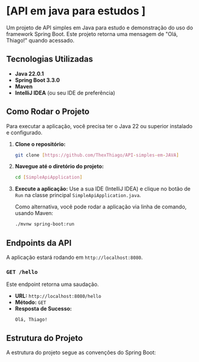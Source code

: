# [API em java para estudos ]

Um projeto de API simples em Java para estudo e demonstração do uso do framework Spring Boot. Este projeto retorna uma mensagem de "Olá, Thiago!" quando acessado.

## Tecnologias Utilizadas

* **Java 22.0.1**
* **Spring Boot 3.3.0**
* **Maven**
* **IntelliJ IDEA** (ou seu IDE de preferência)

## Como Rodar o Projeto

Para executar a aplicação, você precisa ter o Java 22 ou superior instalado e configurado.

1.  **Clone o repositório:**
    ```bash
    git clone [https://github.com/ThexThiago/API-simples-em-JAVA]
    ```

2.  **Navegue até o diretório do projeto:**
    ```bash
    cd [SimpleApiApplication]
    ```

3.  **Execute a aplicação:**
    Use a sua IDE (IntelliJ IDEA) e clique no botão de `Run` na classe principal `SimpleApiApplication.java`.

    Como alternativa, você pode rodar a aplicação via linha de comando, usando Maven:
    ```bash
    ./mvnw spring-boot:run
    ```

## Endpoints da API

A aplicação estará rodando em `http://localhost:8080`.

### `GET /hello`

Este endpoint retorna uma saudação.

* **URL:** `http://localhost:8080/hello`
* **Método:** `GET`
* **Resposta de Sucesso:**
    ```
    Olá, Thiago!
    ```

## Estrutura do Projeto

A estrutura do projeto segue as convenções do Spring Boot:
